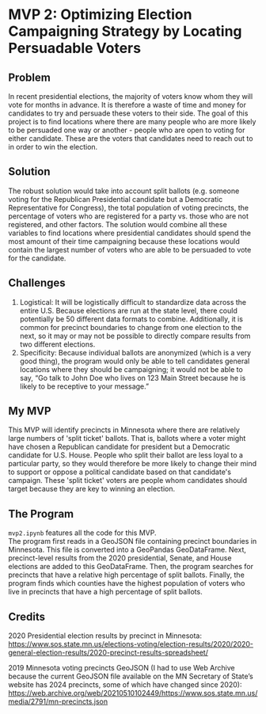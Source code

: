 # MVP 2: Optimizing Election Campaigning Strategy by Locating Persuadable Voters

## Problem
In recent presidential elections, the majority of voters know whom they will vote for months in advance. It is therefore a waste of time and money for candidates to try and persuade these voters to their side. The goal of this project is to find locations where there are many people who are more likely to be persuaded one way or another - people who are open to voting for either candidate. These are the voters that candidates need to reach out to in order to win the election.

## Solution
The robust solution would take into account split ballots (e.g. someone voting for the Republican Presidential candidate but a Democratic Representative for Congress), the total population of voting precincts, the percentage of voters who are registered for a party vs. those who are not registered, and other factors. The solution would combine all these variables to find locations where presidential candidates should spend the most amount of their time campaigning because these locations would contain the largest number of voters who are able to be persuaded to vote for the candidate.

## Challenges
1. Logistical: It will be logistically difficult to standardize data across the entire U.S. Because elections are run at the state level, there could potentially be 50 different data formats to combine. Additionally, it is common for precinct boundaries to change from one election to the next, so it may or may not be possible to directly compare results from two different elections. 
2. Specificity: Because individual ballots are anonymized (which is a very good thing), the program would only be able to tell candidates general locations where they should be campaigning; it would not be able to say, “Go talk to John Doe who lives on 123 Main Street because he is likely to be receptive to your message.”

## My MVP
This MVP will identify precincts in Minnesota where there are relatively large numbers of 'split ticket' ballots. That is, ballots where a voter might have chosen a Republican candidate for president but a Democratic candidate for U.S. House. People who split their ballot are less loyal to a particular party, so they would therefore be more likely to change their mind to support or oppose a political candidate based on that candidate's campaign. These 'split ticket' voters are people whom candidates should target because they are key to winning an election.

## The Program
`mvp2.ipynb` features all the code for this MVP.\
The program first reads in a GeoJSON file containing precinct boundaries in Minnesota. This file is converted into a GeoPandas GeoDataFrame. Next, precinct-level results from the 2020 presidential, Senate, and House elections are added to this GeoDataFrame. Then, the program searches for precincts that have a relative high percentage of split ballots. Finally, the program finds which counties have the highest population of voters who live in precincts that have a high percentage of split ballots.

## Credits

2020 Presidential election results by precinct in Minnesota:
https://www.sos.state.mn.us/elections-voting/election-results/2020/2020-general-election-results/2020-precinct-results-spreadsheet/

2019 Minnesota voting precincts GeoJSON (I had to use Web Archive because the current GeoJSON file available on the MN Secretary of State’s website has 2024 precincts, some of which have changed since 2020):
https://web.archive.org/web/20210510102449/https://www.sos.state.mn.us/media/2791/mn-precincts.json
